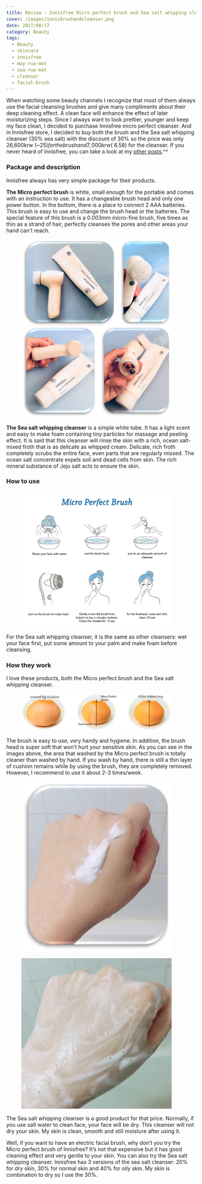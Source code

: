 ```yaml
---
title: Review - Innisfree Micro perfect brush and Sea salt whipping cleanser
cover: /images/innisbrushandcleanser.png
date: 2017/08/17
category: Beauty
tags:
  - Beauty
  - skincare
  - innisfree
  - may-rua-mat
  - sua-rua-mat
  - cleanser
  - facial-brush
---
```


When watching some beauty channels I recognize that most of them always use the facial cleansing brushes and give many compliments about their deep cleaning effect. A clean face will enhance the effect of later moisturizing steps. Since I always want to look prettier, younger and keep my face clean, I decided to purchase Innisfree micro perfect cleanser. And in Innisfree store, I decided to buy both the brush and the Sea salt whipping cleanser (30% sea salt) with the discount of 30% so the price was only 26,600krw (~$25) for the brush and 7,000krw (~$6.58) for the cleanser. If you never heard of Innisfree, you can take a look at my <a href="http://aquabubu.com/en/innisfree" target="_blank">other posts</a>.^^

### Package and description

Innisfree always has very simple package for their products.

**The Micro perfect brush** is white, small enough for the portable and comes with an instruction to use. It has a changeable brush head and only one power button. In the bottom, there is a place to connect 2 AAA batteries. This brush is easy to use and change the brush head or the batteries. The special feature of this brush is a 0.003mm micro-fine brush, five times as thin as a strand of hair, perfectly cleanses the pores and other areas your hand can't reach. 

<figure style="width: 400px" class="align-center">
  <img src="./brushandfoam.png" alt="">
  <figcaption></figcaption>
</figure>

**The Sea salt whipping cleanser** is a simple white tube. It has a light scent and easy to make foam containing tiny particles for massage and peeling effect. It is said that this cleanser will rinse the skin with a rich, ocean salt-mixed froth that is as delicate as whipped cream. Delicate, rich froth completely scrubs the entire face, even parts that are regularly missed. The ocean salt concentrate expels soil and dead cells from skin. The rich mineral substance of Jeju salt acts to ensure the skin.

### How to use

<figure style="width: 400px" class="align-center">
  <img src="./brushandfoam1.png" alt="">
  <figcaption></figcaption>
</figure>

For the Sea salt whipping cleanser, it is the same as other cleansers: wet your face first, put some amount to your palm and make foam before cleansing.

### How they work

I love these products, both the Micro perfect brush and the Sea salt whipping cleanser. 

<figure style="width: 400px" class="align-center">
  <img src="./brushandfoam4.png" alt="">
  <figcaption></figcaption>
</figure>

The brush is easy to use, very handy and hygiene. In addition, the brush head is super soft that won’t hurt your sensitive skin. As you can see in the images above, the area that washed by the Micro perfect brush is totally cleaner than washed by hand. If you wash by hand, there is still a thin layer of cushion remains while by using the brush, they are completely removed. However, I recommend to use it about 2-3 times/week.

<figure style="width: 400px" class="align-center">
  <img src="./brushandfoam5.png" alt="">
  <figcaption></figcaption>
</figure>

<figure style="width: 400px" class="align-center">
  <img src="./brushandfoam6.gif" alt="">
  <figcaption></figcaption>
</figure>

The Sea salt whipping cleanser is a good product for that price. Normally, if you use salt water to clean face, your face will be dry. This cleanser will not dry your skin. My skin is clean, smooth and still moisture after using it.  

Well, if you want to have an electric facial brush, why don’t you try the Micro perfect brush of Innisfree? It’s not that expensive but it has good cleaning effect and very gentle to your skin. You can also try the Sea salt whipping cleanser. Innisfree has 3 versions of the sea salt cleanser: 20% for dry skin, 30% for normal skin and 40% for oily skin. My skin is combination to dry so I use the 30%.

